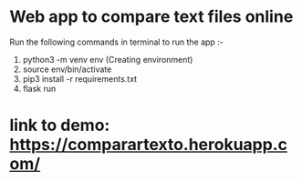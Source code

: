 # Web app to compare text files online
Run the following commands in terminal to run the app :-
1. python3 -m venv env (Creating environment)
2. source env/bin/activate
3. pip3 install -r requirements.txt
4. flask run

# link to demo: https://comparartexto.herokuapp.com/
